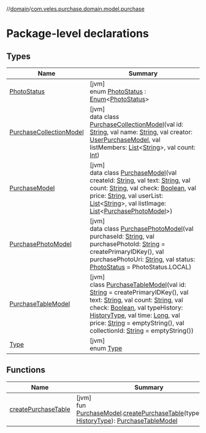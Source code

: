 //[domain](../../index.md)/[com.veles.purchase.domain.model.purchase](index.md)

# Package-level declarations

## Types

| Name | Summary |
|---|---|
| [PhotoStatus](-photo-status/index.md) | [jvm]<br>enum [PhotoStatus](-photo-status/index.md) : [Enum](https://kotlinlang.org/api/latest/jvm/stdlib/kotlin/-enum/index.html)&lt;[PhotoStatus](-photo-status/index.md)&gt; |
| [PurchaseCollectionModel](-purchase-collection-model/index.md) | [jvm]<br>data class [PurchaseCollectionModel](-purchase-collection-model/index.md)(val id: [String](https://kotlinlang.org/api/latest/jvm/stdlib/kotlin/-string/index.html), val name: [String](https://kotlinlang.org/api/latest/jvm/stdlib/kotlin/-string/index.html), val creator: [UserPurchaseModel](../com.veles.purchase.domain.model.user/-user-purchase-model/index.md), val listMembers: [List](https://kotlinlang.org/api/latest/jvm/stdlib/kotlin.collections/-list/index.html)&lt;[String](https://kotlinlang.org/api/latest/jvm/stdlib/kotlin/-string/index.html)&gt;, val count: [Int](https://kotlinlang.org/api/latest/jvm/stdlib/kotlin/-int/index.html)) |
| [PurchaseModel](-purchase-model/index.md) | [jvm]<br>data class [PurchaseModel](-purchase-model/index.md)(val createId: [String](https://kotlinlang.org/api/latest/jvm/stdlib/kotlin/-string/index.html), val text: [String](https://kotlinlang.org/api/latest/jvm/stdlib/kotlin/-string/index.html), val count: [String](https://kotlinlang.org/api/latest/jvm/stdlib/kotlin/-string/index.html), val check: [Boolean](https://kotlinlang.org/api/latest/jvm/stdlib/kotlin/-boolean/index.html), val price: [String](https://kotlinlang.org/api/latest/jvm/stdlib/kotlin/-string/index.html), val userList: [List](https://kotlinlang.org/api/latest/jvm/stdlib/kotlin.collections/-list/index.html)&lt;[String](https://kotlinlang.org/api/latest/jvm/stdlib/kotlin/-string/index.html)&gt;, val listImage: [List](https://kotlinlang.org/api/latest/jvm/stdlib/kotlin.collections/-list/index.html)&lt;[PurchasePhotoModel](-purchase-photo-model/index.md)&gt;) |
| [PurchasePhotoModel](-purchase-photo-model/index.md) | [jvm]<br>data class [PurchasePhotoModel](-purchase-photo-model/index.md)(val purchaseId: [String](https://kotlinlang.org/api/latest/jvm/stdlib/kotlin/-string/index.html), val purchasePhotoId: [String](https://kotlinlang.org/api/latest/jvm/stdlib/kotlin/-string/index.html) = createPrimaryIDKey(), val purchasePhotoUri: [String](https://kotlinlang.org/api/latest/jvm/stdlib/kotlin/-string/index.html), val status: [PhotoStatus](-photo-status/index.md) = PhotoStatus.LOCAL) |
| [PurchaseTableModel](-purchase-table-model/index.md) | [jvm]<br>class [PurchaseTableModel](-purchase-table-model/index.md)(val id: [String](https://kotlinlang.org/api/latest/jvm/stdlib/kotlin/-string/index.html) = createPrimaryIDKey(), val text: [String](https://kotlinlang.org/api/latest/jvm/stdlib/kotlin/-string/index.html), val count: [String](https://kotlinlang.org/api/latest/jvm/stdlib/kotlin/-string/index.html), val check: [Boolean](https://kotlinlang.org/api/latest/jvm/stdlib/kotlin/-boolean/index.html), val typeHistory: [HistoryType](../com.veles.purchase.domain.model.history/-history-type/index.md), val time: [Long](https://kotlinlang.org/api/latest/jvm/stdlib/kotlin/-long/index.html), val price: [String](https://kotlinlang.org/api/latest/jvm/stdlib/kotlin/-string/index.html) = emptyString(), val collectionId: [String](https://kotlinlang.org/api/latest/jvm/stdlib/kotlin/-string/index.html) = emptyString()) |
| [Type](-type/index.md) | [jvm]<br>enum [Type](-type/index.md) |

## Functions

| Name | Summary |
|---|---|
| [createPurchaseTable](create-purchase-table.md) | [jvm]<br>fun [PurchaseModel](-purchase-model/index.md).[createPurchaseTable](create-purchase-table.md)(typeHistory: [HistoryType](../com.veles.purchase.domain.model.history/-history-type/index.md)): [PurchaseTableModel](-purchase-table-model/index.md) |
